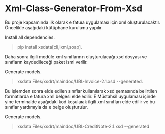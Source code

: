 # Xml-Class-Generator-From-Xsd
 
Bu proje kapsamında ilk olarak e fatura uygulaması için xml oluşturulacaktır. Öncelikle aşağıdaki kütüphane kurulumu yapılır.

Install all dependencies.
>pip install xsdata[cli,lxml,soap].

Daha sonra ilgili modüle xml sınıflarının oluşturulacağı xsd dosyası ve sınıfların kaydedileceği paket ismi verilir.

Generate models.
>xsdata Files/xsdrt/maindoc/UBL-Invoice-2.1.xsd --generated.

Bu işlemden sonra elde edilen sınıflar kullanılarak xsd şemasında belirtilen formatlarda e fatura xml belgesi elde edilir.
E Müstahsil uygulaması içinde yine terminalde aşağıdaki kod koşularak ilgili xml sınıfları elde edilir ve bu sınıflar yardımıyla da e belge oluşturulur.

Generate models.
>xsdata Files/xsdrt/maindoc/UBL-CreditNote-2.1.xsd --generated
